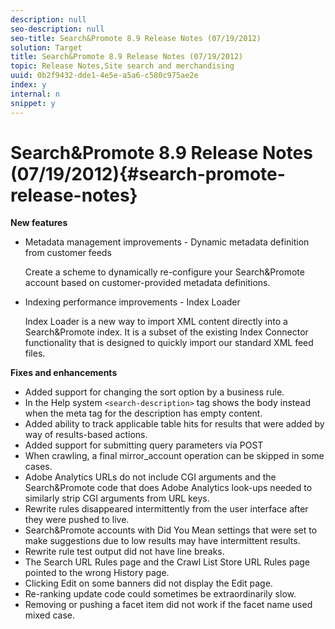 ```yaml
---
description: null
seo-description: null
seo-title: Search&Promote 8.9 Release Notes (07/19/2012)
solution: Target
title: Search&Promote 8.9 Release Notes (07/19/2012)
topic: Release Notes,Site search and merchandising
uuid: 0b2f9432-dde1-4e5e-a5a6-c580c975ae2e
index: y
internal: n
snippet: y
---
```


# Search&Promote 8.9 Release Notes (07/19/2012){#search-promote-release-notes}

 **New features**

* Metadata management improvements - Dynamic metadata definition from customer feeds

  Create a scheme to dynamically re-configure your Search&Promote account based on customer-provided metadata definitions. 
* Indexing performance improvements - Index Loader

  Index Loader is a new way to import XML content directly into a Search&Promote index. It is a subset of the existing Index Connector functionality that is designed to quickly import our standard XML feed files.

**Fixes and enhancements**

* Added support for changing the sort option by a business rule. 
* In the Help system `<search-description>` tag shows the body instead when the meta tag for the description has empty content. 
* Added ability to track applicable table hits for results that were added by way of results-based actions. 
* Added support for submitting query parameters via POST 
* When crawling, a final mirror_account operation can be skipped in some cases. 
* Adobe Analytics URLs do not include CGI arguments and the Search&Promote code that does Adobe Analytics look-ups needed to similarly strip CGI arguments from URL keys. 
* Rewrite rules disappeared intermittently from the user interface after they were pushed to live. 
* Search&Promote accounts with Did You Mean settings that were set to make suggestions due to low results may have intermittent results. 
* Rewrite rule test output did not have line breaks. 
* The Search URL Rules page and the Crawl List Store URL Rules page pointed to the wrong History page. 
* Clicking Edit on some banners did not display the Edit page. 
* Re-ranking update code could sometimes be extraordinarily slow. 
* Removing or pushing a facet item did not work if the facet name used mixed case.

